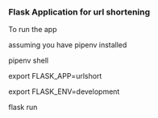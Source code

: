 ### Flask Application for url shortening

To run the app

assuming you have pipenv installed

pipenv shell

export FLASK_APP=urlshort

export FLASK_ENV=development

flask run
